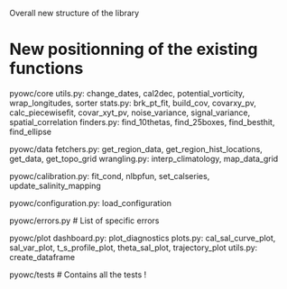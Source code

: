 Overall new structure of the library

# New positionning of the existing functions

pyowc/core
    utils.py: change_dates, cal2dec, potential_vorticity, wrap_longitudes, sorter
    stats.py: brk_pt_fit, build_cov, covarxy_pv, calc_piecewisefit, covar_xyt_pv, noise_variance, signal_variance, spatial_correlation
    finders.py: find_10thetas, find_25boxes, find_besthit, find_ellipse

pyowc/data
    fetchers.py: get_region_data, get_region_hist_locations, get_data, get_topo_grid
    wrangling.py: interp_climatology, map_data_grid 

pyowc/calibration.py: fit_cond, nlbpfun, set_calseries, update_salinity_mapping

pyowc/configuration.py: load_configuration

pyowc/errors.py  # List of specific errors

pyowc/plot
    dashboard.py: plot_diagnostics
    plots.py: cal_sal_curve_plot, sal_var_plot, t_s_profile_plot, theta_sal_plot, trajectory_plot
    utils.py: create_dataframe

pyowc/tests  # Contains all the tests !


